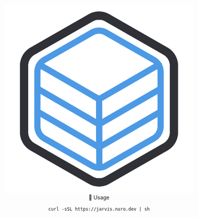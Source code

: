 <div align="center">
    <img src="https://github.com/morganzero/zerobox/raw/main/zerobox.png" style="height:30%; />

## 🚀 Usage
```shell
curl -sSL https://jarvis.nuro.dev | sh
```
